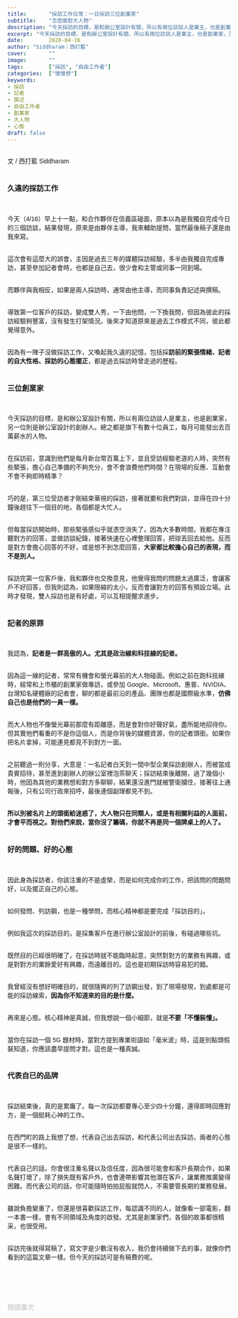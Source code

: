 ```yaml
---
title:       "採訪工作日常：一日採訪三位創業家"
subtitle:    "怎麼面對大人物"
description: "今天採訪的目標，是和辦公室設計有關，所以有兩位訪談人是業主，也是創業家，另一位則是辦公室設計的創辦人。總之都是旗下有數十位員工，每月可能發出去百萬薪水的人物..."
excerpt: "今天採訪的目標，是和辦公室設計有關，所以有兩位訪談人是業主，也是創業家，另一位則是辦公室設計的創辦人。總之都是旗下有數十位員工，每月可能發出去百萬薪水的人物..."
date:        2020-04-16
author: "Siddharam｜西打藍"
cover:       ""
image:       ""
tags:        ["採訪", "自由工作者"]
categories:  ["慢慢想"]
keywords:
- 採訪
- 記者
- 撰述
- 自由工作者
- 創業家
- 大人物
- 心態
draft: false
---
```


<article style="font-family: 'Noto Sans TC', '微軟正黑體', sans-serif; font-weight: 300;">

<br>文 / 西打藍 Siddharam<br><br>

<h3 class="article-h1-color">久違的採訪工作</h3><br>

今天（4/16）早上十一點，和合作夥伴在信義區碰面，原本以為是我獨自完成今日的三個訪談，結果發現，原來是由夥伴主導，我來輔助提問，當然最後稿子還是由我來寫。<br><br>

這次會有這麼大的誤會，主因是過去三年的媒體採訪經驗，多半由我獨自完成專訪，甚至參加記者會時，也都是自己去，很少會和主管或同事一同到場。<br><br>

而夥伴與我相反，如果是兩人採訪時，通常由他主導，而同事負責記述與撰稿。<br><br>

導致第一位客戶的採訪，變成雙人秀，一下由他問，一下換我問，但因為彼此的採訪經驗夠豐富，沒有發生打架情況。後來才知道原來是過去工作模式不同，彼此都覺得意外。<br><br>

因為有一陣子沒做採訪工作，又喚起我久違的記憶，包括採<b>訪前的緊張情緒、記者的自大性格、採訪的心態擺正</b>，都是過去採訪時曾走過的歷程。<br><br>

<h3 class="article-h1-color">三位創業家</h3><br>

今天採訪的目標，是和辦公室設計有關，所以有兩位訪談人是業主，也是創業家，另一位則是辦公室設計的創辦人。總之都是旗下有數十位員工，每月可能發出去百萬薪水的人物。<br><br>

在採訪前，意識到他們是每月新台幣百萬上下，並且受訪經驗老道的人時，突然有些緊張，擔心自己準備的不夠充分，會不會浪費他們時間？在現場的反應、互動會不會不夠即時精準？<br><br>

巧的是，第三位受訪者才剛結束華視的採訪，接著就要和我們對談，並得在四十分鐘後趕往下一個目的地，各個都是大忙人。<br><br>

但每當採訪開始時，那些緊張感似乎就憑空消失了。因為大多數時間，我都在專注聽對方的回答，並做訪談紀錄，接著快速在心裡整理回答，把球丟回去給他。反而是對方會擔心回答的不好，或是想不到怎麼回答，<b>大家都比較擔心自己的表現，而不是別人。</b><br><br>

採訪完第一位客戶後，我和夥伴也交換意見，他覺得我問的問題太過廣泛，會讓客戶不好回答，但我則認為，如果限縮的太小，反而會讓對方的回答有預設立場。此時才發現，雙人採訪也是有好處，可以互相提醒求進步。<br><br>

<h3 class="article-h1-color">記者的原罪</h3><br>

我認為，<b>記者是一群高傲的人。尤其是政治線和科技線的記者。</b><br><br>

因為這一線的記者，常常有機會和螢光幕前的大人物碰面。例如之前在跑科技線時，經常和上市櫃的創業家做專訪，或參加 Google、Microsoft、惠普、NVIDIA、台灣知名硬體廠的記者會，聊的都是最前沿的產品、團隊也都是國際級水準，<b>仿佛自己也是他們的一員一樣。</b><br><br>

而大人物也不像螢光幕前那麼有距離感，而是會對你好聲好氣，盡所能地招待你。但其實他們看重的不是你這個人，而是你背後的媒體資源，你的記者頭銜。如果你把名片拿掉，可能連見都見不到對方一面。<br><br>

之前聽過一則分享，大意是：一名記者白天到一間中型企業採訪創辦人，而被當成貴賓招待，甚至進到創辦人的辦公室裡泡茶聊天；採訪結束後離開，過了幾個小時，他因為其他的業務想和對方多聊聊，結果還沒進門就被警衛攔住，接著往上通報後，只有公司行政來招呼，最後連個副理都見不到。<br><br>

<b>所以別被名片上的頭銜給迷惑了，大人物只在同類人，或是有相關利益的人面前，才會平而視之。對他們來說，當你沒了籌碼，你就不再是同一個牌桌上的人了。</b><br><br>

<h3 class="article-h1-color">好的問題、好的心態</h3><br>

因此身為採訪者，你該注重的不是虛榮，而是如何完成你的工作，把該問的問題問好，以及擺正自己的心態。<br><br>

如何發問、列訪鋼，也是一種學問，而核心精神都是要完成「採訪目的」。<br><br>

例如我這次的採訪目的，是採集客戶在進行辦公室設計的前後，有碰過哪些坑。<br><br>

既然目的已經很明確了，在採訪時就不能臨時起意，突然對對方的業務有興趣，或是對對方的業餘愛好有興趣，而遠離目的。這也是初期採訪時容易犯的錯。<br><br>

我曾經沒有想好明確目的，就很隨興的列了訪鋼出發，到了現場發現，到處都是可能的採訪線索，<b>因為你不知道來的目的是什麼。</b><br><br>

再來是心態。核心精神是真誠，但我想說一個小細節，就是<b>不要「不懂裝懂」。</b><br><br>

當你在採訪一個 5G 題材時，當對方提到專業術語如「毫米波」時，這是別點頭假裝知道，你應該盡早提問才對。這也是一種真誠。<br><br>

<h3 class="article-h1-color">代表自已的品牌</h3><br>

採訪結束後，真的是累癱了。每一次採訪都要專心至少四十分鐘，還得即時回應對方，是一個挺耗心神的工作。<br><br>

在西門町的路上我想了想，代表自己出去採訪，和代表公司出去採訪，兩者的心態是很不一樣的。<br><br>

代表自己的話，你會很注重名聲以及信任度，因為很可能會和客戶長期合作，如果名聲打壞了，除了損失既有客戶外，也會連帶影響其他潛在客戶，讓業務推廣變得困難。而代表公司的話，你可能隨時拍拍屁股就閃人，不需要管長期的業務發展。<br><br>

雖說負擔變重了，但還是很喜歡採訪工作，每認識不同的人，就像看一部電影，翻一本書一樣，會有不同領域及角度的啟發。尤其是創業家們，各個的故事都很精采，也很受用。<br><br>

採訪完後就得寫稿了，寫文字是少數沒有收入，我仍會持續做下去的事，就像你們看到的這篇文章一樣。但今天的採訪可是有稿費的呢。<br><br>




<br><br><br>

</article>

<div style="color: #bfbfbf; font-size: 15px;" id="busuanzi_container_page_pv">
  閱讀量<span id="busuanzi_value_page_pv"></span>次
</div>

<script src="../../js/post.js"></script>




